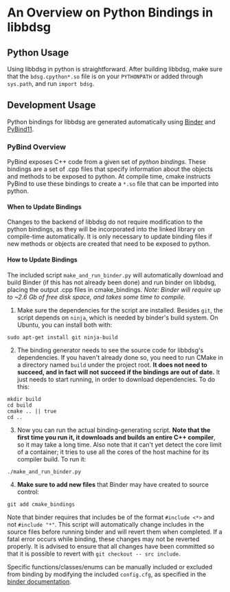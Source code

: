 # An Overview on Python Bindings in libbdsg

## Python Usage

Using libbdsg in python is straightforward. After building libbdsg, make sure that the `bdsg.cpython*.so` file is on your `PYTHONPATH` or added through `sys.path`, and run `import bdsg`.

## Development Usage

Python bindings for libbdsg are generated automatically using [Binder](https://github.com/RosettaCommons/binder) and [PyBind11](https://github.com/pybind/pybind11).

### PyBind Overview

PyBind exposes C++ code from a given set of *python bindings*. These bindings are a set of .cpp files that specify information about the objects and methods to be exposed to python. At compile time, cmake instructs PyBind to use these bindings to create a `*.so` file that can be imported into python.

#### When to Update Bindings
 
Changes to the backend of libbdsg do not require modification to the python bindings, as they will be incorporated into the linked library on compile-time automatically. It is only necessary to update binding files if new methods or objects are created that need to be exposed to python.

#### How to Update Bindings

The included script `make_and_run_binder.py` will automatically download and build Binder (if this has not already been done) and run binder on libbdsg, placing the output .cpp files in cmake_bindings. *Note: Binder will require up to ~2.6 Gb of free disk space, and takes some time to compile.*

1. Make sure the dependencies for the script are installed. Besides `git`, the script depends on `ninja`, which is needed by binder's build system. On Ubuntu, you can install both with:
```
sudo apt-get install git ninja-build
```

2. The binding generator needs to see the source code for libbdsg's dependencies. If you haven't already done so, you need to run CMake in a directory named `build` under the project root. **It does not need to succeed, and in fact will not succeed if the bindings are out of date.** It just needs to start running, in order to download dependencies. To do this:
```
mkdir build
cd build
cmake .. || true
cd ..
```

3. Now you can run the actual binding-generating script. **Note that the first time you run it, it downloads and builds an entire C++ compiler**, so it may take a long time. Also note that it can't yet detect the core limit of a container; it tries to use all the cores of the host machine for its compiler build. To run it:
```
./make_and_run_binder.py
```

4. **Make sure to add new files** that Binder may have created to source control:
```
git add cmake_bindings
```

Note that binder requires that includes be of the format `#include <*>` and not `#include "*"`. This script will automatically change includes in the source files before running binder and will revert them when completed. If a fatal error occurs while binding, these changes may not be reverted properly. It is advised to ensure that all changes have been committed so that it is possible to revert with `git checkout -- src include`.

Specific functions/classes/enums can be manually included or excluded from binding by modifying the included `config.cfg`, as specified in the [binder documentation](https://cppbinder.readthedocs.io/en/latest/config.html#config-file-options).


